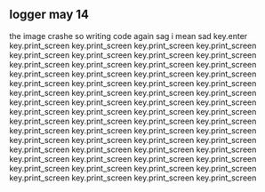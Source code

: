## logger may 14  
the image crashe so writing code again sag i mean sad  key.enter  key.print_screen   key.print_screen  key.print_screen   key.print_screen  key.print_screen  key.print_screen  key.print_screen  key.print_screen  key.print_screen  key.print_screen  key.print_screen  key.print_screen  key.print_screen  key.print_screen  key.print_screen  key.print_screen  key.print_screen  key.print_screen  key.print_screen  key.print_screen  key.print_screen  key.print_screen  key.print_screen  key.print_screen  key.print_screen  key.print_screen  key.print_screen  key.print_screen  key.print_screen  key.print_screen  key.print_screen  key.print_screen  key.print_screen  key.print_screen  key.print_screen  key.print_screen  key.print_screen  key.print_screen  key.print_screen  key.print_screen  key.print_screen  key.print_screen  key.print_screen  key.print_screen  key.print_screen  key.print_screen  key.print_screen  key.print_screen  key.print_screen  key.print_screen  key.print_screen  key.print_screen  key.print_screen  key.print_screen  key.print_screen  key.print_screen  key.print_screen  key.print_screen  key.print_screen  key.print_screen 
